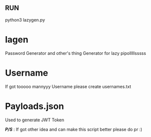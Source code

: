## RUN
python3 lazygen.py
# lagen
Password Generator and other's thing Generator for lazy pipolllllsssss

# Username
If got tooooo mannyyy Username please create usernames.txt

# Payloads.json
Used to generate JWT Token


***P/S*** :
If got other idea and can make this script better please do pr :)
